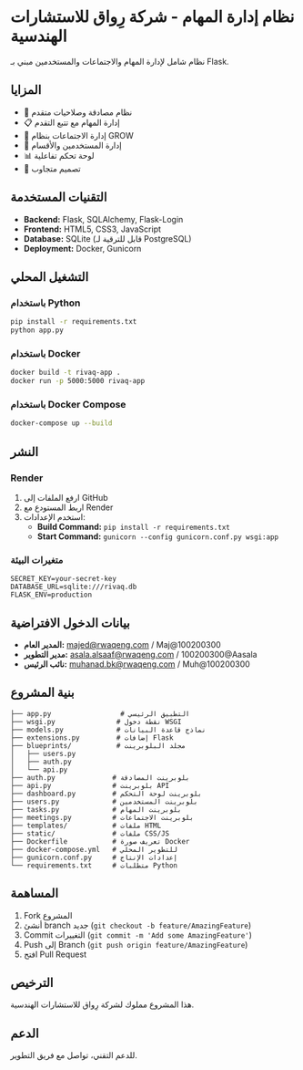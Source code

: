 # نظام إدارة المهام - شركة رِواق للاستشارات الهندسية

نظام شامل لإدارة المهام والاجتماعات والمستخدمين مبني بـ Flask.

## المزايا

- 🔐 نظام مصادقة وصلاحيات متقدم
- 📋 إدارة المهام مع تتبع التقدم
- 🤝 إدارة الاجتماعات بنظام GROW
- 👥 إدارة المستخدمين والأقسام
- 📊 لوحة تحكم تفاعلية
- 📱 تصميم متجاوب

## التقنيات المستخدمة

- **Backend:** Flask, SQLAlchemy, Flask-Login
- **Frontend:** HTML5, CSS3, JavaScript
- **Database:** SQLite (قابل للترقية لـ PostgreSQL)
- **Deployment:** Docker, Gunicorn

## التشغيل المحلي

### باستخدام Python
```bash
pip install -r requirements.txt
python app.py
```

### باستخدام Docker
```bash
docker build -t rivaq-app .
docker run -p 5000:5000 rivaq-app
```

### باستخدام Docker Compose
```bash
docker-compose up --build
```

## النشر

### Render
1. ارفع الملفات إلى GitHub
2. اربط المستودع مع Render
3. استخدم الإعدادات:
   - **Build Command:** `pip install -r requirements.txt`
   - **Start Command:** `gunicorn --config gunicorn.conf.py wsgi:app`

### متغيرات البيئة
```
SECRET_KEY=your-secret-key
DATABASE_URL=sqlite:///rivaq.db
FLASK_ENV=production
```

## بيانات الدخول الافتراضية

- **المدير العام:** majed@rwaqeng.com / Maj@100200300
- **مدير التطوير:** asala.alsaaf@rwaqeng.com / 100200300@Aasala
- **نائب الرئيس:** muhanad.bk@rwaqeng.com / Muh@100200300

## بنية المشروع

```
├── app.py                 # التطبيق الرئيسي
├── wsgi.py               # نقطة دخول WSGI
├── models.py             # نماذج قاعدة البيانات
├── extensions.py         # إضافات Flask
├── blueprints/           # مجلد البلوبرينت
│   ├── users.py
│   ├── auth.py
│   └── api.py
├── auth.py              # بلوبرينت المصادقة
├── api.py               # بلوبرينت API
├── dashboard.py         # بلوبرينت لوحة التحكم
├── users.py             # بلوبرينت المستخدمين
├── tasks.py             # بلوبرينت المهام
├── meetings.py          # بلوبرينت الاجتماعات
├── templates/           # ملفات HTML
├── static/              # ملفات CSS/JS
├── Dockerfile           # تعريف صورة Docker
├── docker-compose.yml   # للتطوير المحلي
├── gunicorn.conf.py     # إعدادات الإنتاج
└── requirements.txt     # متطلبات Python
```

## المساهمة

1. Fork المشروع
2. أنشئ branch جديد (`git checkout -b feature/AmazingFeature`)
3. Commit التغييرات (`git commit -m 'Add some AmazingFeature'`)
4. Push إلى Branch (`git push origin feature/AmazingFeature`)
5. افتح Pull Request

## الترخيص

هذا المشروع مملوك لشركة رِواق للاستشارات الهندسية.

## الدعم

للدعم التقني، تواصل مع فريق التطوير.

